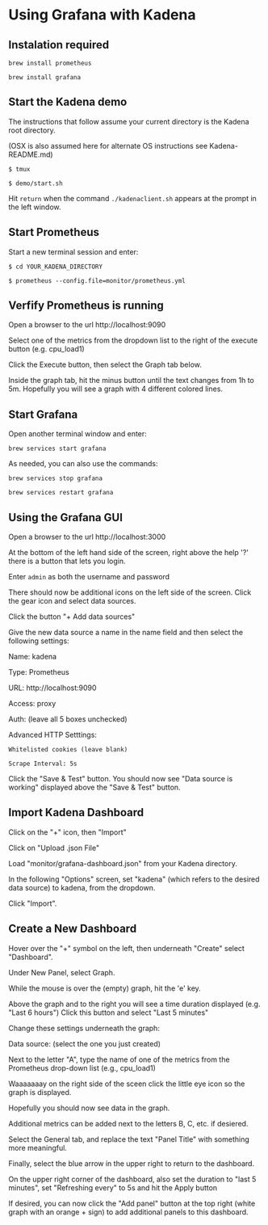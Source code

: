 # Using Grafana with Kadena

## Instalation required
`brew install prometheus`

`brew install grafana`

## Start the Kadena demo
The instructions that follow assume your current directory is the Kadena root directory.


(OSX is also assumed here for alternate OS instructions see Kadena-README.md)

`$ tmux`

`$ demo/start.sh`

Hit `return` when the command `./kadenaclient.sh` appears at the prompt in the left window.

## Start Prometheus
Start a new terminal session and enter:

`$ cd YOUR_KADENA_DIRECTORY`

`$ prometheus --config.file=monitor/prometheus.yml`

## Verfify Prometheus is running
Open a browser to the url http://localhost:9090

Select one of the metrics from the dropdown list to the right of the execute button (e.g. cpu_load1)

Click the Execute button, then select the Graph tab below.

Inside the graph tab, hit the minus button until the text changes from 1h to 5m. Hopefully you will see a graph with 4 different colored lines.

## Start Grafana
Open another terminal window and enter:

`brew services start grafana`

As needed, you can also use the commands:

`brew services stop grafana`

`brew services restart grafana`

## Using the Grafana GUI
Open a browser to the url http://localhost:3000

At the bottom of the left hand side of the screen, right above the help '?' there is a button that lets you login.

Enter `admin` as both the username and password

There should now be additional icons on the left side of the screen.  Click the gear icon and select data sources.

Click the button "+ Add data sources"

Give the new data source a name in the name field and then select the following settings:

Name: kadena

Type: Prometheus

URL: http://localhost:9090

Access: proxy

Auth: (leave all 5 boxes unchecked)

Advanced HTTP Setttings:

    Whitelisted cookies (leave blank)

    Scrape Interval: 5s

  Click the "Save & Test" button.  You should now see "Data source is working" displayed above the "Save & Test" button.

## Import Kadena Dashboard

Click on the "+" icon, then "Import"

Click on "Upload .json File"

Load "monitor/grafana-dashboard.json" from your Kadena directory.

In the following "Options" screen, set "kadena" (which refers to the desired data source) to kadena, from the dropdown.

Click "Import".

## Create a New Dashboard

Hover over the "+" symbol on the left, then underneath "Create" select "Dashboard".

Under New Panel, select Graph.

While the mouse is over the (empty) graph, hit the 'e' key.

Above the graph and to the right you will see a time duration displayed (e.g. "Last 6 hours")
Click this button and select "Last 5 minutes"

Change these settings underneath the graph:

Data source: (select the one you just created)

Next to the letter "A", type the name of one of the metrics from the Prometheus drop-down list (e.g., cpu_load1)

Waaaaaaay on the right side of the sceen click the little eye icon so the graph is displayed.

Hopefully you should now see data in the graph.

Additional metrics can be added next to the letters B, C, etc. if desiered.

Select the General tab, and replace the text "Panel Title" with something more meaningful.

Finally, select the blue arrow in the upper right to return to the dashboard.

On the upper right corner of the dashboard, also set the duration to "last 5 minutes", set "Refreshing every" to 5s and hit the Apply button

If desired, you can now click the "Add panel" button at the top right (white graph with an orange + sign) to add additional panels to this dashboard.
